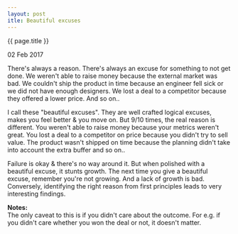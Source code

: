 ```yaml
---
layout: post
itle: Beautiful excuses 
---
```


{{ page.title }}

02 Feb 2017

There's always a reason. There's always an excuse for something to not get
done. We weren't able to raise money because the external market was bad. We
couldn't ship the product in time because an engineer fell sick or we did not
have enough designers. We lost a deal to a competitor because they offered
a lower price. And so on.. 

I call these "beautiful excuses". They are well crafted logical excuses, makes
you feel better & you move on. But 9/10 times, the real reason is different.
You weren't able to raise money because your metrics weren't great.
You lost a deal to a competitor on price because you didn't try to sell value.
The product wasn't shipped on time because the planning didn't take into
account the extra buffer and so on.. 

Failure is okay & there's no way around it. But when polished with a beautiful
excuse, it stunts growth. The next time you give a beautiful excuse, remember
you're not growing. And a lack of growth is bad. Conversely, identifying the
right reason from first principles leads to very interesting findings.  

**Notes:**  
The only caveat to this is if you didn't care about the outcome. For e.g. if
you didn't care whether you won the deal or not, it doesn't matter. 

